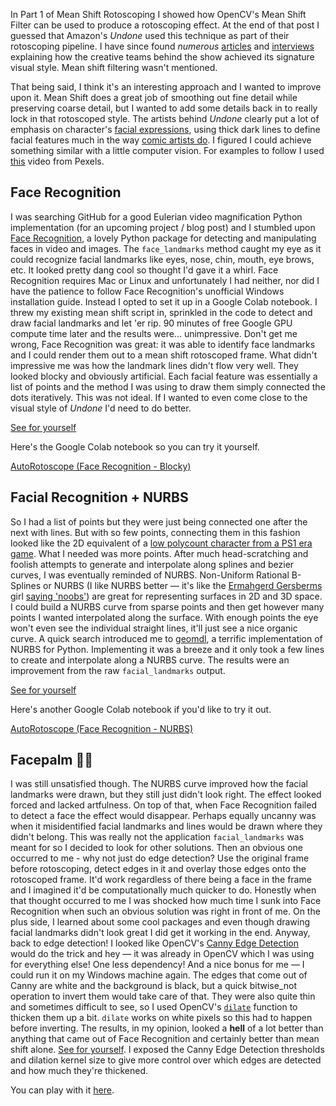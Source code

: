 In Part 1 of Mean Shift Rotoscoping I showed how OpenCV's Mean Shift Filter can be used to produce a rotoscoping effect. At the end of that post I guessed that Amazon's *Undone* used this technique as part of their rotoscoping pipeline. I have since found *numerous* [articles](https://www.indiewire.com/awards/industry/undone-amazon-prime-video-rotoscope-1202238213/) and [interviews](https://www.youtube.com/watch?v=J9sYE9tIwTE) explaining how the creative teams behind the show achieved its signature visual style. Mean shift filtering wasn't mentioned. 

That being said, I think it's an interesting approach and I wanted to improve upon it. Mean Shift does a great job of smoothing out fine detail while preserving coarse detail, but I wanted to add some details back in to really lock in that rotoscoped style. The artists behind *Undone* clearly put a lot of emphasis on character's [facial expressions](https://deadline.com/wp-content/uploads/2019/06/screen-shot-2019-06-07-at-10.28.54-am.png?w=1024), using thick dark lines to define facial features much in the way [comic artists do](https://d1466nnw0ex81e.cloudfront.net/n_iv/600/651895.jpg). I figured I could achieve something similar with a little computer vision. For examples to follow I used [this](https://www.pexels.com/video/a-woman-standing-by-the-riverside-smiling-for-the-camera-3253738/) video from Pexels.

## Face Recognition 
I was searching GitHub for a good Eulerian video magnification Python implementation (for an upcoming project / blog post) and I stumbled upon [Face Recognition](https://github.com/ageitgey/face_recognition/tree/master), a lovely Python package for detecting and manipulating faces in video and images. The `face_landmarks` method caught my eye as it could recognize facial landmarks like eyes, nose, chin, mouth, eye brows, etc. It looked pretty dang cool so thought I'd gave it a whirl. Face Recognition requires Mac or Linux and unfortunately I had neither, nor did I have the patience to follow Face Recognition's  unofficial Windows installation guide. Instead I opted to set it up in a Google Colab notebook. I threw my existing mean shift script in, sprinkled in the code to detect and draw facial landmarks and let 'er rip. 90 minutes of free Google GPU compute time later and the results were... unimpressive. Don't get me wrong, Face Recognition was great: it was able to identify face landmarks and I could render them out to a mean shift rotoscoped frame. What didn't impressive me was how the landmark lines didn't flow very well. They looked blocky and obviously artificial. Each facial feature was essentially a list of points and the method I was using to draw them simply connected the dots iteratively. This was not ideal. If I wanted to even come close to the visual style of *Undone* I'd need to do better.

[See for yourself](https://youtu.be/K1OG2nO3hrg)

Here's the Google Colab notebook so you can try it yourself. 

[AutoRotoscope (Face Recognition - Blocky)](https://colab.research.google.com/drive/1mZdg8yb8EHEddoHiwENXHqrFHQYkqVIX?usp=sharing)


## Facial Recognition + NURBS

So I had a list of points but they were just being connected one after the next with lines. But with so few points, connecting them in this fashion looked like the 2D equivalent of a [low polycount character from a PS1 era game](https://imgur.io/89p2Gzx?r). What I needed was more points. 
After much head-scratching and foolish attempts to generate and interpolate along splines and bezier curves, I was eventually reminded of NURBS. Non-Uniform Rational B-Splines or NURBS (I like NURBS better — it's like the [Ermahgerd Gersberms](https://knowyourmeme.com/memes/ermahgerd) girl [saying 'noobs'](https://chat.openai.com/share/50675628-1a3d-4524-b991-699dd552855b)) are great for representing surfaces in 2D and 3D space. I could build a NURBS curve from sparse points and then get however many points I wanted interpolated along the surface. With enough points the eye won't even see the individual straight lines, it'll just see a nice organic curve.
A quick search introduced me to [geomdl](https://github.com/orbingol/NURBS-Python/tree/8ae8b127eb0b130a25a6c81e98e90f319733bca0), a terrific implementation of NURBS for Python. Implementing it was a breeze and it only took a few lines to create and interpolate along a NURBS curve. The results were an improvement from the raw `facial_landmarks` output. 

[See for yourself](https://youtu.be/hbS4ogziZ4g)

Here's another Google Colab notebook if you'd like to try it out. 

[AutoRotoscope (Face Recognition - NURBS)](https://colab.research.google.com/drive/1yTU9Yra7AcvOawIVahuXFhebvpTh-xVZ?usp=sharing)

## Facepalm 🤦‍♂️
I was still unsatisfied though. The NURBS curve improved how the facial landmarks were drawn, but they still just didn't look right. The effect looked forced and lacked artfulness. On top of that, when Face Recognition failed to detect a face the effect would disappear. Perhaps equally uncanny was when it misidentified facial landmarks and lines would be drawn where they didn't belong.
This was really not the application `facial_landmarks` was meant for so I decided to look for other solutions.
Then an obvious one occurred to me - why not just do edge detection? Use the original frame before rotoscoping, detect edges in it and overlay those edges onto the rotoscoped frame. It'd work regardless of there being a face in the frame and I imagined it'd be computationally much quicker to do.
Honestly when that thought occurred to me I was shocked how much time I sunk into Face Recognition when such an obvious solution was right in front of me. On the plus side, I learned about some cool packages and even though drawing facial landmarks didn't look great I did get it working in the end. 
Anyway, back to edge detection!
I looked like OpenCV's [Canny Edge Detection](https://docs.opencv.org/3.4/da/d22/tutorial_py_canny.html) would do the trick and hey — it was already in OpenCV which I was using for everything else! One less dependency! And a nice bonus for me — I could run it on my Windows machine again. The edges that come out of Canny are white and the background is black, but a quick bitwise_not operation to invert them would take care of that.
They were also quite thin and sometimes difficult to see, so I used OpenCV's [`dilate`](https://docs.opencv.org/3.4/db/df6/tutorial_erosion_dilatation.html) function to thicken them up a bit. `dilate` works on white pixels so this had to happen before inverting. The results, in my opinion, looked a **hell** of a lot better than anything that came out of Face Recognition and certainly better than mean shift alone. [See for yourself](https://youtu.be/QIekVx3svRw).
I exposed the Canny Edge Detection thresholds and dilation kernel size to give more control over which edges are detected and how much they're thickened. 

You can play with it [here](https://colab.research.google.com/drive/1sKbdY6mbhxxu_fx7QwwQhg1e6TuRsTdD?usp=sharing). 